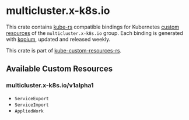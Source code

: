 <!--
SPDX-FileCopyrightText: The kube-custom-resources-rs Authors
SPDX-License-Identifier: 0BSD
 -->

# multicluster.x-k8s.io

This crate contains [kube-rs](https://kube.rs/) compatible bindings for Kubernetes [custom resources](https://kubernetes.io/docs/tasks/extend-kubernetes/custom-resources/custom-resource-definitions/) of the `multicluster.x-k8s.io` group. Each binding is generated with [kopium](https://github.com/kube-rs/kopium), updated and released weekly.

This crate is part of [kube-custom-resources-rs](https://github.com/metio/kube-custom-resources-rs).

## Available Custom Resources

### multicluster.x-k8s.io/v1alpha1
- `ServiceExport`
- `ServiceImport`
- `AppliedWork`
